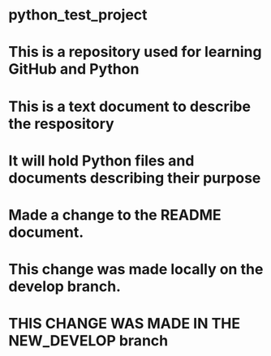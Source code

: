 # python_test_project
# This is a repository used for learning GitHub and Python
#
# This is a text document to describe the respository 
# It will hold Python files and documents describing their purpose
#
#  Made a change to the README document.
#  This change was made locally on the develop branch. 
#
#
# THIS CHANGE WAS MADE IN THE NEW_DEVELOP branch 
#
#